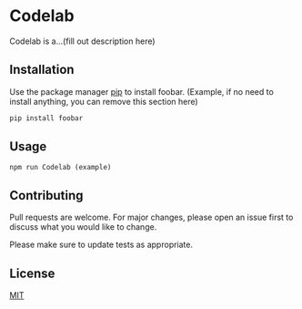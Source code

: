 # Codelab

Codelab is a...(fill out description here)

## Installation

Use the package manager [pip](https://pip.pypa.io/en/stable/) to install foobar. (Example, if no need to install anything, you can remove this section here)

```bash
pip install foobar
```

## Usage

```
npm run Codelab (example)
```

## Contributing
Pull requests are welcome. For major changes, please open an issue first to discuss what you would like to change.

Please make sure to update tests as appropriate.

## License
[MIT](https://choosealicense.com/licenses/mit/)
